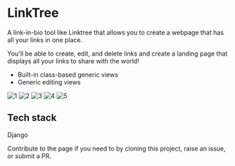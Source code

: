 # LinkTree
A link-in-bio tool like Linktree that allows you to create a webpage that has all your links in one place.

You'll be able to create, edit, and delete links and create a landing page that displays all your links to share with the world!

- Built-in class-based generic views
- Generic editing views


![1](https://github.com/Terieyenike/django-projs/assets/25850598/acf58661-9234-4827-93c2-f8b14bdaa63e)
![2](https://github.com/Terieyenike/django-projs/assets/25850598/0f2088ae-2a1d-42fb-86b8-e73f6202977c)
![3](https://github.com/Terieyenike/django-projs/assets/25850598/d72c59b0-0612-4fe7-942c-85fc93e2231b)
![4](https://github.com/Terieyenike/django-projs/assets/25850598/9270ebb2-f038-450a-b22d-73f2027404d2)
![5](https://github.com/Terieyenike/django-projs/assets/25850598/6c364487-e738-4135-a880-e5b9f6257152)

## Tech stack
Django

Contribute to the page if you need to by cloning this project, raise an issue, or submit a PR.